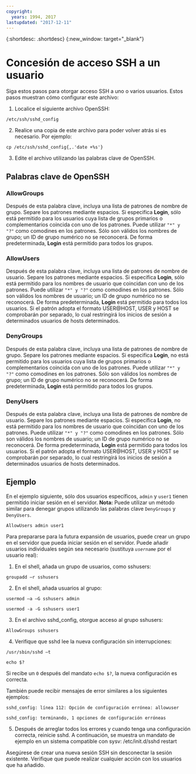 ```yaml
---
copyright:
  years: 1994, 2017
lastupdated: "2017-12-11"
---
```


{:shortdesc: .shortdesc}
{:new_window: target="_blank"}

# Concesión de acceso SSH a un usuario 

Siga estos pasos para otorgar acceso SSH a uno o varios usuarios. Estos pasos muestran cómo configurar este archivo:

1. Localice el siguiente archivo OpenSSH:
```
/etc/ssh/sshd_config
```
  
2. Realice una copia de este archivo para poder volver atrás si es necesario. Por ejemplo:
```
cp /etc/ssh/sshd_config{,.'date +%s'}
```
  
3. Edite el archivo utilizando las palabras clave de OpenSSH.


## Palabras clave de OpenSSH

### AllowGroups 

Después de esta palabra clave, incluya una lista de patrones de nombre de grupo. Separe los patrones mediante espacios. Si especifica **Login**, sólo está permitido para los usuarios cuya lista de grupos primarios o complementarios coincida con uno de los patrones. Puede utilizar `"*" y "?"` como comodines en los patrones. Sólo son válidos los nombres de grupo; un ID de grupo numérico no se reconocerá. De forma predeterminada, **Login** está permitido para todos los grupos.

### AllowUsers 

Después de esta palabra clave, incluya una lista de patrones de nombre de usuario. Separe los patrones mediante espacios. Si especifica **Login**, sólo está permitido para los nombres de usuario que coincidan con uno de los patrones. Puede utilizar `"*" y "?"` como comodines en los patrones. Sólo son válidos los nombres de usuario; un ID de grupo numérico no se reconocerá. De forma predeterminada, **Login** está permitido para todos los usuarios. Si el patrón adopta el formato USER@HOST, USER y HOST se comprobarán por separado, lo cual restringirá los inicios de sesión a determinados usuarios de hosts determinados.

### DenyGroups 

Después de esta palabra clave, incluya una lista de patrones de nombre de grupo. Separe los patrones mediante espacios. Si especifica **Login**, no está permitido para los usuarios cuya lista de grupos primarios o complementarios coincida con uno de los patrones. Puede utilizar `"*" y "?"` como comodines en los patrones. Sólo son válidos los nombres de grupo; un ID de grupo numérico no se reconocerá. De forma predeterminada, **Login** está permitido para todos los grupos.

### DenyUsers 

Después de esta palabra clave, incluya una lista de patrones de nombre de usuario. Separe los patrones mediante espacios. Si especifica **Login**, no está permitido para los nombres de usuario que coincidan con uno de los patrones. Puede utilizar `"*" y "?"` como comodines en los patrones. Sólo son válidos los nombres de usuario; un ID de grupo numérico no se reconocerá. De forma predeterminada, **Login** está permitido para todos los usuarios.  Si el patrón adopta el formato USER@HOST, USER y HOST se comprobarán por separado, lo cual restringirá los inicios de sesión a determinados usuarios de hosts determinados.

## Ejemplo

En el ejemplo siguiente, sólo dos usuarios específicos, `admin` y `user1` tienen permitido iniciar sesión en el servidor.
**Nota:** Puede utilizar un método similar para denegar grupos utilizando las palabras clave `DenyGroups` y `DenyUsers`.
```
AllowUsers admin user1
```

Para prepararse para la futura expansión de usuarios, puede crear un grupo en el servidor que pueda iniciar sesión en el servidor. Puede añadir usuarios individuales según sea necesario (sustituya *`username`* por el usuario real):

1. En el shell, añada un grupo de usuarios, como sshusers:
```
groupadd –r sshusers
```

2. En el shell, añada usuarios al grupo:
```
usermod –a –G sshusers admin
```
```
usermod -a -G sshusers user1
```

3. En el archivo sshd_config, otorgue acceso al grupo sshusers:
```
AllowGroups sshusers
```

4. Verifique que sshd lee la nueva configuración sin interrupciones:
```
/usr/sbin/sshd –t
```

```
echo $?
```

  Si recibe un `0` después del mandato `echo $?`, la nueva configuración es correcta.

  También puede recibir mensajes de error similares a los siguientes ejemplos:
```
sshd_config: línea 112: Opción de configuración errónea: allowuser
```

```
sshd_config: terminando, 1 opciones de configuración erróneas
```

5. Después de arreglar todos los errores y cuando tenga una configuración correcta, reinicie sshd. A continuación, se muestra un mandato de ejemplo en un sistema compatible con sysv:
  /etc/init.d/sshd restart

Asegúrese de crear una nueva sesión SSH sin desconectar la sesión existente. Verifique que puede realizar cualquier acción con los usuarios que ha añadido.
